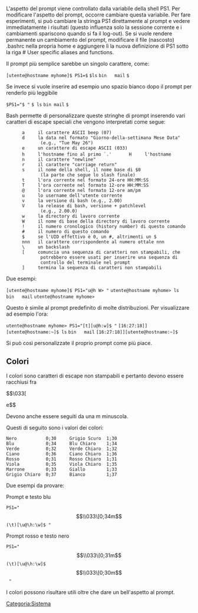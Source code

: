 L'aspetto del prompt viene controllato dalla variabile della shell PS1. Per modificare l'aspetto del prompt, occorre cambiare questa variabile. Per fare esperimenti, si può cambiare la stringa PS1 direttamente al prompt e vedere immediatamente i risultati (questo influenza solo la sessione corrente e i cambiamenti spariscono quando si fa il log-out). Se si vuole rendere permanente un cambiamento del prompt, modificare il file (nascosto) .bashrc nella propria home e aggiungere lì la nuova definizione di PS1 sotto la riga \# User specific aliases and functions.

Il prompt più semplice sarebbe un singolo carattere, come:

`[utente@hostname myhome]$ PS1=$`
`$ls`
`bin   mail`
`$ `

Se invece si vuole inserire ad esempio uno spazio bianco dopo il prompt per renderlo più leggibile

`$PS1="$ "`
`$ ls`
`bin mail`
`$`

Bash permette di personalizzare queste stringhe di prompt inserendo vari caratteri di escape speciali che vengono interpretati come segue:

`      a     il carattere ASCII beep (07)`
`      d     la data nel formato "Giorno-della-settimana Mese Data"`
`             (e.g., "Tue May 26")`
`      e     un carattere di escape ASCII (033)`
``       h     l'hostname fino al primo `.' ``
`      H     l'hostname`
`      n     il carattere "newline"`
`      r     il carattere "carriage return"`
`      s     il nome della shell, il nome base di $0`
`             (la parte che segue lo slash finale)`
`      t     l'ora corrente nel formato 24-ore HH:MM:SS`
`      T     l'ora corrente nel formato 12-ore HH:MM:SS`
`      @     l'ora corrente nel formato 12-ore am/pm`
`      u     lo username dell'utente corrente`
`      v     la versione di bash (e.g., 2.00)`
`      V     la release di bash, versione + patchlevel`
`             (e.g., 2.00.0)`
`      w     la directory di lavoro corrente`
`      W     il nome di base della directory di lavoro corrente`
`      !     il numero cronologico (history number) di questo comando`
`      #     il numero di questo comando`
`      $     se l'UID effettivo è 0, un #, altrimenti un $`
`      nnn   il carattere corrispondente al numero ottale nnn`
`      \     un backslash`
`      [     comuncia una sequenza di caratteri non stampabili, che`
`             potrebbero essere usati per inserire una sequenza di`
`             controllo del terminale nel prompt`
`      ]     termina la sequenza di caratteri non stampabili`

Due esempi:

`[utente@hostname myhome]$ PS1="u@h W> "`
`utente@hostname myhome> ls`
`bin   mail`
`utente@hostname myhome>`

Questo è simile al prompt predefinito di molte distribuzioni. Per visualizzare ad esempio l'ora:

`utente@hostname myhome> PS1="[t][u@h:w]$ "`
`[16:27:18]][utente@hostname:~]$ ls`
`bin   mail`
`[16:27:18]][utente@hostname:~]$ `

Si può così personalizzate il proprio prompt come più piace.

Colori
------

I colori sono caratteri di escape non stampabili e pertanto devono essere racchiusi fra

$$\\033\[

e$$
`   `

Devono anche essere seguiti da una m minuscola.

Questi di seguito sono i valori dei colori:

`Nero           0;30     Grigio Scuro  1;30`
`Blu            0;34     Blu Chiaro    1;34`
`Verde          0;32     Verde Chiaro  1;32`
`Ciano          0;36     Ciano Chiaro  1;36`
`Rosso          0;31     Rosso Chiaro  1;31`
`Viola          0;35     Viola Chiaro  1;35`
`Marrone        0;33     Giallo        1;33`
`Grigio Chiaro  0;37     Bianco        1;37`

Due esempi da provare:

Prompt e testo blu

`PS1="`
$$\\033\[0;34m$$
`(\t)[\u@\h:\w]$ "`

Prompt rosso e testo nero

`PS1="`
$$\\033\[0;31m$$
`(\t)[\u@\h:\w]$`
$$\\033\[0;30m$$
` "`

I colori possono risultare utili oltre che dare un bell'aspetto al prompt.

<Categoria:Sistema>

